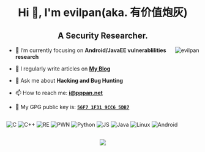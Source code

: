 <!--
<img align="center" src="https://github-readme-stats.vercel.app/api?username=evilpan&count_private=true&show_icons=true" />
-->

<h1 align="center">Hi 👋, I'm evilpan(aka. 有价值炮灰)</h1>
<h2 align="center">A Security Researcher.</h2>

<img align="right" src="https://github-readme-stats.vercel.app/api?username=evilpan&theme=dark&show_icons=true&locale=en" alt="evilpan">

- 🌱 I’m currently focusing on **Android/JavaEE vulnerablilities research**

- 📝 I regularly write articles on **[My Blog](https://evilpan.com/)**

- 💬 Ask me about **Hacking and Bug Hunting**

- 📫 How to reach me: **[i@pppan.net](mailto:i@pppan.net)**

- 🔑 My GPG public key is: **[`56F7 1F31 9CC6 5DB7`](https://keys.openpgp.org/vks/v1/by-fingerprint/0A328E142567CAB91AC61F7556F71F319CC65DB7)**

## 

![C](https://img.shields.io/badge/c-00599C.svg?style=for-the-badge&logo=c&logoColor=white) ![C++](https://img.shields.io/badge/c++-00599C.svg?style=for-the-badge&logo=c%2B%2B&logoColor=white) ![RE](https://img.shields.io/badge/Reverse-Engineering-616263.svg?style=for-the-badge&logo=R&logoColor=white) ![PWN](https://img.shields.io/badge/exploit-414141?style=for-the-badge&logo=shell&logoColor=white) ![Python](https://img.shields.io/badge/python-ffde57.svg?style=for-the-badge&logo=python&logoColor=4584b6) ![JS](https://img.shields.io/badge/javascript-42A5F5?style=for-the-badge&logo=javascript&logoColor=white) ![Java](https://img.shields.io/badge/java-AA152B.svg?style=for-the-badge&logo=coffeescript&logoColor=white) ![Linux](https://img.shields.io/badge/Linux-E57464.svg?style=for-the-badge&logo=linux&logoColor=white) ![Android](https://img.shields.io/badge/android-4ACF5A.svg?style=for-the-badge&logo=android&logoColor=white)

##
<p align="center"><img src="https://profile-counter.glitch.me/evilpan/count.svg" ></p>
